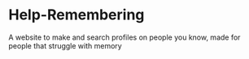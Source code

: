 # Help-Remembering
A website to make and search profiles on people you know, made for people that struggle with memory
